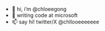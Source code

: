 - 👋 hi, i’m @chloeegong
- 🌱 writing code at microsoft  
- 📫 say hi! twitter/X @chllooeeeeeee 

<!---
chloeegong/chloeegong is a ✨ special ✨ repository because its `README.md` (this file) appears on your GitHub profile.
You can click the Preview link to take a look at your changes.
--->
